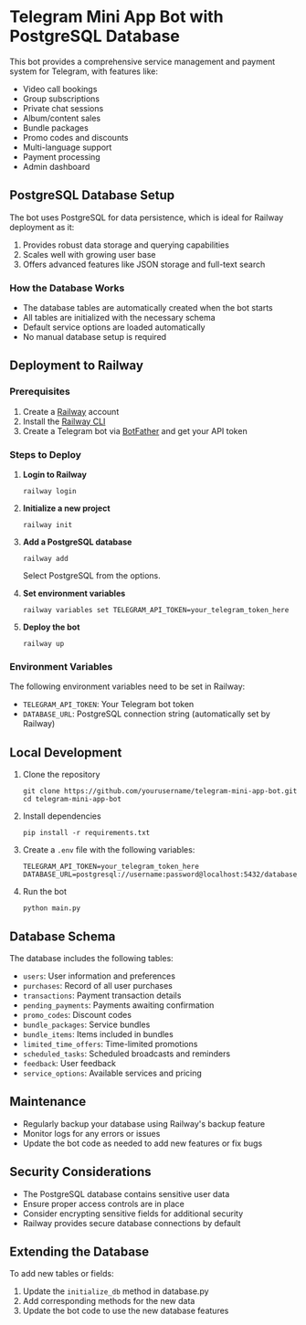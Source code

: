 # Telegram Mini App Bot with PostgreSQL Database

This bot provides a comprehensive service management and payment system for Telegram, with features like:

- Video call bookings
- Group subscriptions
- Private chat sessions
- Album/content sales
- Bundle packages
- Promo codes and discounts
- Multi-language support
- Payment processing
- Admin dashboard

## PostgreSQL Database Setup

The bot uses PostgreSQL for data persistence, which is ideal for Railway deployment as it:

1. Provides robust data storage and querying capabilities
2. Scales well with growing user base
3. Offers advanced features like JSON storage and full-text search

### How the Database Works

- The database tables are automatically created when the bot starts
- All tables are initialized with the necessary schema
- Default service options are loaded automatically
- No manual database setup is required

## Deployment to Railway

### Prerequisites

1. Create a [Railway](https://railway.app/) account
2. Install the [Railway CLI](https://docs.railway.app/develop/cli)
3. Create a Telegram bot via [BotFather](https://t.me/botfather) and get your API token

### Steps to Deploy

1. **Login to Railway**
   ```
   railway login
   ```

2. **Initialize a new project**
   ```
   railway init
   ```

3. **Add a PostgreSQL database**
   ```
   railway add
   ```
   Select PostgreSQL from the options.

4. **Set environment variables**
   ```
   railway variables set TELEGRAM_API_TOKEN=your_telegram_token_here
   ```

5. **Deploy the bot**
   ```
   railway up
   ```

### Environment Variables

The following environment variables need to be set in Railway:

- `TELEGRAM_API_TOKEN`: Your Telegram bot token
- `DATABASE_URL`: PostgreSQL connection string (automatically set by Railway)

## Local Development

1. Clone the repository
   ```
   git clone https://github.com/yourusername/telegram-mini-app-bot.git
   cd telegram-mini-app-bot
   ```

2. Install dependencies
   ```
   pip install -r requirements.txt
   ```

3. Create a `.env` file with the following variables:
   ```
   TELEGRAM_API_TOKEN=your_telegram_token_here
   DATABASE_URL=postgresql://username:password@localhost:5432/database_name
   ```

4. Run the bot
   ```
   python main.py
   ```

## Database Schema

The database includes the following tables:

- `users`: User information and preferences
- `purchases`: Record of all user purchases
- `transactions`: Payment transaction details
- `pending_payments`: Payments awaiting confirmation
- `promo_codes`: Discount codes
- `bundle_packages`: Service bundles
- `bundle_items`: Items included in bundles
- `limited_time_offers`: Time-limited promotions
- `scheduled_tasks`: Scheduled broadcasts and reminders
- `feedback`: User feedback
- `service_options`: Available services and pricing

## Maintenance

- Regularly backup your database using Railway's backup feature
- Monitor logs for any errors or issues
- Update the bot code as needed to add new features or fix bugs

## Security Considerations

- The PostgreSQL database contains sensitive user data
- Ensure proper access controls are in place
- Consider encrypting sensitive fields for additional security
- Railway provides secure database connections by default

## Extending the Database

To add new tables or fields:

1. Update the `initialize_db` method in database.py
2. Add corresponding methods for the new data
3. Update the bot code to use the new database features